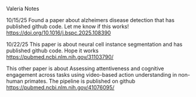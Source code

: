 Valeria Notes

10/15/25
Found a paper about alzheimers disease detection that has published github code. Let me know if this works! 
https://doi.org/10.1016/j.bspc.2025.108390

10/22/25
This paper is about neural cell instance segmentation and has published github code. Hope it works
https://pubmed.ncbi.nlm.nih.gov/31103790/

This other paper is about Assessing attentiveness and cognitive engagement across tasks using video-based action understanding in non-human primates. The pipeline is published on github
https://pubmed.ncbi.nlm.nih.gov/41076095/
